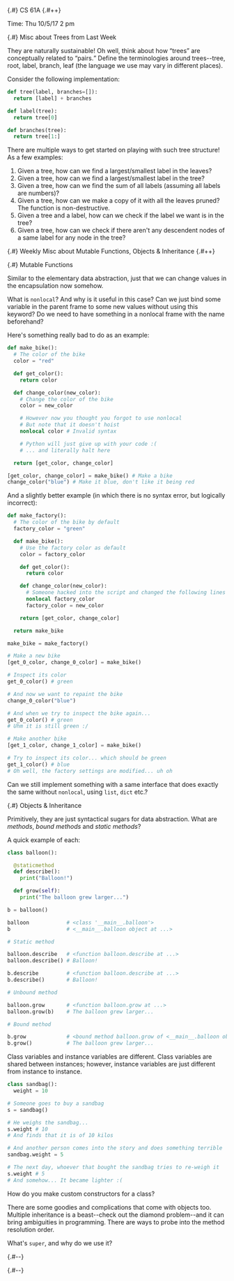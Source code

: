 
{.#} CS 61A
{.#++}

Time: Thu 10/5/17 2 pm

{.#} Misc about Trees from Last Week

They are naturally sustainable! Oh well, think about how <q>trees</q> are conceptually related to <q>pairs.</q> Define the terminologies around trees--tree, root, label, branch, leaf (the language we use may vary in different places).

Consider the following implementation:

```py
def tree(label, branches=[]):
  return [label] + branches

def label(tree):
  return tree[0]

def branches(tree):
  return tree[1:]
```

There are multiple ways to get started on playing with such tree structure! As a few examples:

1. Given a tree, how can we find a largest/smallest label in the leaves?
1. Given a tree, how can we find a largest/smallest label in the tree?
1. Given a tree, how can we find the sum of all labels (assuming all labels are numbers)?
1. Given a tree, how can we make a copy of it with all the leaves pruned? The function is non-destructive.
1. Given a tree and a label, how can we check if the label we want is in the tree?
1. Given a tree, how can we check if there aren't any descendent nodes of a same label for any node in the tree?

{.#} Weekly Misc about Mutable Functions, Objects & Inheritance
{.#++}

{.#} Mutable Functions

Similar to the elementary data abstraction, just that we can change values in the encapsulation now somehow.

What is `nonlocal`? And why is it useful in this case? Can we just bind some variable in the parent frame to some new values without using this keyword? Do we need to have something in a nonlocal frame with the name beforehand?

Here's something really bad to do as an example:

```py
def make_bike():
  # The color of the bike
  color = "red"

  def get_color():
    return color

  def change_color(new_color):
    # Change the color of the bike
    color = new_color

    # However now you thought you forgot to use nonlocal
    # But note that it doesn't hoist
    nonlocal color # Invalid syntax

    # Python will just give up with your code :(
    # ... and literally halt here

  return [get_color, change_color]

[get_color, change_color] = make_bike() # Make a bike
change_color("blue") # Make it blue, don't like it being red
```

And a slightly better example (in which there is no syntax error, but logically incorrect):

```py
def make_factory():
  # The color of the bike by default
  factory_color = "green"

  def make_bike():
    # Use the factory color as default
    color = factory_color

    def get_color():
      return color

    def change_color(new_color):
      # Someone hacked into the script and changed the following lines
      nonlocal factory_color
      factory_color = new_color

    return [get_color, change_color]

  return make_bike

make_bike = make_factory()

# Make a new bike
[get_0_color, change_0_color] = make_bike()

# Inspect its color
get_0_color() # green

# And now we want to repaint the bike
change_0_color("blue")

# And when we try to inspect the bike again...
get_0_color() # green
# Uhm it is still green :/

# Make another bike
[get_1_color, change_1_color] = make_bike()

# Try to inspect its color... which should be green
get_1_color() # blue
# Oh well, the factory settings are modified... uh oh
```

Can we still implement something with a same interface that does exactly the same without `nonlocal`, using `list`, `dict` etc.?

{.#} Objects & Inheritance

Primitively, they are just syntactical sugars for data abstraction. What are *methods*, *bound methods* and *static methods*?

A quick example of each:

```py
class balloon():

  @staticmethod
  def describe():
    print("Balloon!")

  def grow(self):
    print("The balloon grew larger...")

b = balloon()

balloon            # <class '__main__.balloon'>
b                  # <__main__.balloon object at ...>

# Static method

balloon.describe   # <function balloon.describe at ...>
balloon.describe() # Balloon!

b.describe         # <function balloon.describe at ...>
b.describe()       # Balloon!

# Unbound method

balloon.grow       # <function balloon.grow at ...>
balloon.grow(b)    # The balloon grew larger...

# Bound method

b.grow             # <bound method balloon.grow of <__main__.balloon object at ...>>
b.grow()           # The balloon grew larger...
```

Class variables and instance variables are different. Class variables are shared between instances; however, instance variables are just different from instance to instance.

```py
class sandbag():
  weight = 10

# Someone goes to buy a sandbag
s = sandbag()

# He weighs the sandbag...
s.weight # 10
# And finds that it is of 10 kilos

# And another person comes into the story and does something terrible
sandbag.weight = 5

# The next day, whoever that bought the sandbag tries to re-weigh it
s.weight # 5
# And somehow... It became lighter :(
```

How do you make custom constructors for a class?

There are some goodies and complications that come with objects too. Multiple inheritance is a beast--check out the diamond problem--and it can bring ambiguities in programming. There are ways to probe into the method resolution order.

What's `super`, and why do we use it?

{.#--}

{.#--}
